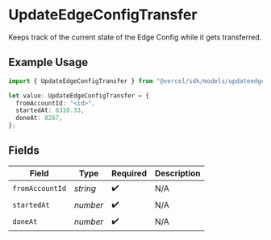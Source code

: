 # UpdateEdgeConfigTransfer

Keeps track of the current state of the Edge Config while it gets transferred.

## Example Usage

```typescript
import { UpdateEdgeConfigTransfer } from "@vercel/sdk/models/updateedgeconfigop.js";

let value: UpdateEdgeConfigTransfer = {
  fromAccountId: "<id>",
  startedAt: 8310.33,
  doneAt: 8267,
};
```

## Fields

| Field              | Type               | Required           | Description        |
| ------------------ | ------------------ | ------------------ | ------------------ |
| `fromAccountId`    | *string*           | :heavy_check_mark: | N/A                |
| `startedAt`        | *number*           | :heavy_check_mark: | N/A                |
| `doneAt`           | *number*           | :heavy_check_mark: | N/A                |